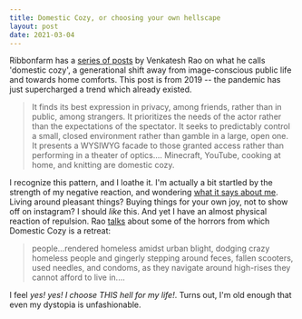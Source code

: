 ```yaml
---
title: Domestic Cozy, or choosing your own hellscape
layout: post
date: 2021-03-04
---
```




Ribbonfarm has a [series of posts](https://www.ribbonfarm.com/series/domestic-cozy/) by Venkatesh Rao on what he calls 'domestic cozy', a generational shift away from image-conscious public life and towards home comforts. This post is from 2019 -- the pandemic has just supercharged a trend which already existed.

> It finds its best expression in privacy, among friends, rather than in public, among strangers. It prioritizes the needs of the actor rather than the expectations of the spectator. It seeks to predictably control a small, closed environment rather than gamble in a large, open one. It presents a WYSIWYG facade to those granted access rather than performing in a theater of optics.... Minecraft, YouTube, cooking at home, and knitting are domestic cozy.

I recognize this pattern, and I loathe it. I'm actually a bit startled by the strength of my negative reaction, and wondering [what it says about me](http://notebook.ohuiginn.net/the_intimacy_of_anger.md/).
Living around pleasant things? Buying things for your own joy, not to show off on instagram? I should *like* this. And yet I have an almost physical reaction of repulsion.
Rao [talks](https://www.ribbonfarm.com/2019/08/05/domestic-cozy-7/) about some of the horrors from which Domestic Cozy is a retreat:

> people...rendered homeless amidst urban blight, dodging crazy homeless people and gingerly stepping around feces, fallen scooters, used needles, and condoms, as they navigate around high-rises they cannot afford to live in....

I feel *yes! yes! I choose THIS hell for my life!*. Turns out, I'm old enough that even my dystopia is unfashionable.